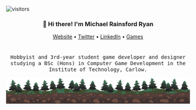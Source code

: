 
![visitors](https://visitor-badge.laobi.icu/badge?page_id=michaelrryan.michaelrryan)
<h3 align="center">👋 Hi there! I'm Michael Rainsford Ryan</h3>
<p align="center">
  <a href="https://www.michaelrryan.com">Website</a> •
  <a href="https://twitter.com/michaelrainryan">Twitter</a> •
  <a href="https://www.linkedin.com/in/michaelrainsfordryan/">LinkedIn</a> •
  <a href="https://michael-r-ryan.itch.io/">Games</a>
</p>

#

<p align="center">
  <samp>Hobbyist and 3rd-year student game developer and designer studying a BSc (Hons) in Computer Game Development in the Institute of Technology, Carlow.</samp>
</p>

![Forest Background](https://raw.githubusercontent.com/MichaelRRyan/MichaelRRyan/master/img/forest.png)





<!--
**MichaelRRyan/MichaelRRyan** is a ✨ _special_ ✨ repository because its `README.md` (this file) appears on your GitHub profile.

Here are some ideas to get you started:

- 🔭 I’m currently working on ...
- 🌱 I’m currently learning ...
- 👯 I’m looking to collaborate on ...
- 🤔 I’m looking for help with ...
- 💬 Ask me about ...
- 📫 How to reach me: ...
- 😄 Pronouns: ...
- ⚡ Fun fact: ...
-->
